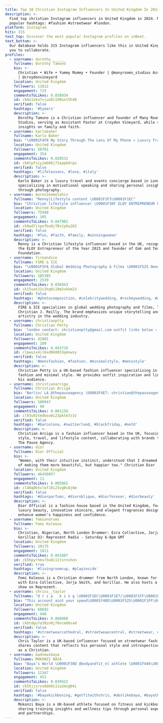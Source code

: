 ```yaml
---
title: Top 10 Christian Instagram Influencers In United Kingdom In 2024
description: >-
  Find top christian Instagram influencers in United Kingdom in 2024. Most
  popular hashtags: #fashion #streetwear #london.
platform: Instagram
hits: 315
text_top: Discover the most popular Instagram profiles on inBeat.
text_bottom: >-
  Our database holds 315 Instagram influencers like this in United Kingdom for
  you to collaborate.
profiles:
  - username: dorothy_______
    fullname: Dorothy Tamuno
    bio: >-
      Christian • Wife • Yummy Mummy • Founder | @manyrooms_studios Asst. Pastor
      | @croydonvineyard
    location: United Kingdom
    followers: 11812
    engagement: 725
    commentsToLikes: 0.038934
    id: ck0u12eo7vjux0i199uxt5h48
    verified: false
    hashtags: '#5years'
    description: >-
      Dorothy Tamuno is a Christian influencer and founder of Many Rooms
      Studios, serving as Assistant Pastor at Croydon Vineyard, while sharing
      insights on family and faith.
  - username: karlobaker
    fullname: Karlo Baker
    bio: "\U0001F4F8 My Story Through The Lens Of My Phone ✈️ Luxury Travel & Events Concierge \U0001F5E3 Motivational Speaker ✝️ Christian \U0001F4CD London \U0001F1EC\U0001F1E7 \U0001F4DE Connect With Me"
    location: United Kingdom
    followers: 50761
    engagement: 354
    commentsToLikes: 0.020531
    id: ck6tpfsiyjmb60j71epp6drpu
    verified: false
    hashtags: '#lifelessons, #love, #italy'
    description: >-
      Karlo Baker is a luxury travel and events concierge based in London,
      specializing in motivational speaking and sharing personal insights
      through photography.
  - username: morenikemolehin
    fullname: "Renny|Lifestyle content \U0001F1F3\U0001F1EC"
    bio: "Christian lifestyle influencer \U0001F30F ELOY ENTREPRENEUR OF THE YEAR 2023 CEO @oakandteak Founder @oakandteakfoundation"
    location: United Kingdom
    followers: 75948
    engagement: 305
    commentsToLikes: 0.047902
    id: ck9wd7itpefbu0j78x1y6u262
    verified: false
    hashtags: '#fun, #faith, #family, #winningwoman'
    description: >-
      Renny is a Christian lifestyle influencer based in the UK, recognized as
      the ELOY Entrepreneur of the Year 2023 and founder of Oak and Teak
      Foundation.
  - username: fireandice
    fullname: FIRE & ICE
    bio: "\U0001F5FA Global Wedding Photography & Films \U0001F525 Owned by @christianjoreilly \U0001F91D Ambassador for @rotolight | @vidflow.co | @musicbedwedding"
    location: United Kingdom
    followers: 185385
    engagement: 2539
    commentsToLikes: 0.036943
    id: ck15sat21c2hq0i19m2vkkm23
    verified: false
    hashtags: '#photocomposition, #celebritywedding, #rockmywedding, #weddingfilm'
    description: >-
      FIRE & ICE specializes in global wedding photography and films, led by
      Christian J. Reilly. The brand emphasizes unique storytelling and visual
      artistry in the wedding industry.
  - username: christianptty
    fullname: Christian Petty
    bio: 'london contact: christianptty@gmail.com outfit links below ~'
    location: United Kingdom
    followers: 42881
    engagement: 289
    commentsToLikes: 0.043726
    id: clpwuix4il6xd0k0853q4xwsy
    verified: false
    hashtags: '#mensfashion, #fashion, #minimalstyle, #mensstyle'
    description: >-
      Christian Petty is a UK-based fashion influencer specializing in men's
      fashion and minimal style. He provides outfit inspiration and links for
      his audience.
  - username: christianarciga_
    fullname: Christian Arciga
    bio: "Berlin/ LA @thepauseagency \U0001F4E7: christian@thepauseagency.com"
    location: United Kingdom
    followers: 100947
    engagement: 90
    commentsToLikes: 0.001156
    id: cl93u92tmdbso0i23pktm7z3z
    verified: false
    hashtags: '#barcelona, #switzerland, #blackfriday, #ootd'
    description: >-
      Christian Arciga is a fashion influencer based in the UK, focusing on
      style, travel, and lifestyle content, collaborating with brands through
      The Pause Agency.
  - username: dior
    fullname: Dior Official
    bio: >-
      "Women, with their intuitive instinct, understood that I dreamed not only
      of making them more beautiful, but happier too." Christian Dior
    location: United Kingdom
    followers: 46450057
    engagement: 11
    commentsToLikes: 0.005062
    id: cl48q8b5vlkf10i23vg0s8j6m
    verified: false
    hashtags: '#diorparfums, #dioroblique, #diorforever, #diorbeauty'
    description: >-
      Dior Official is a fashion house based in the United Kingdom, focusing on
      luxury beauty, innovative skincare, and elegant fragrances designed to
      enhance women's happiness and confidence.
  - username: femiondrums
    fullname: Femi Koleoso
    bio: >-
      Christian, Nigerian, North London Drummer: Ezra Collective, Jorja Smith,
      Gorillaz DJ: Reprezent Radio - Saturday 6-8pm GMT
    location: United Kingdom
    followers: 19175
    engagement: 1011
    commentsToLikes: 0.041887
    id: ck5hpyrhms73u0i11txrnshnn
    verified: true
    hashtags: '#livingroomcup, #playinside'
    description: >-
      Femi Koleoso is a Christian drummer from North London, known for his work
      with Ezra Collective, Jorja Smith, and Gorillaz. He also hosts a radio
      show on Reprezent.
  - username: chriss__taylor
    fullname: "d r i p   k i n g \U0001F1EC\U0001F1E7/\U0001F1FF\U0001F1FC"
    bio: "This account aint your speed\U0001F40D\U0001F525\U0001F1FF\U0001F1FC Am a beast\U0001F44C\U0001F455\U0001F456 Introvert\U0001F90E Slime mentality\U0001F525 Im a Christian\U0001F60D s.martins my dwag\U0001F64F\U0001F3FD"
    location: United Kingdom
    followers: 68692
    engagement: 448
    commentsToLikes: 0.068008
    id: ck8tdgu7a38zn0j78xce66sad
    verified: false
    hashtags: '#streetwearcathedral, #streetweaecentral, #streetwear, #updates'
    description: >-
      Chris Taylor is a UK-based influencer focused on streetwear fashion. He
      shares content that reflects his personal style and introspective insights
      as a Christian.
  - username: badnewsbaya
    fullname: MOKONZI BAYA
    bio: "Baya’s World \U0001F30D @bodyandfit_nl athlete \U0001F446\U0001F3FEDISCOUNT: CHRISTIAN10 Contact: @getfit.withchris for personal trainingsessions."
    location: United Kingdom
    followers: 12167
    engagement: 452
    commentsToLikes: 0.039422
    id: ck55jjsrvx6de0i11a2mzg04i
    verified: false
    hashtags: '#bayakickboxing, #getfitwithchris, #abslikebaya, #bayathaiboxing'
    description: >-
      Mokonzi Baya is a UK-based athlete focused on fitness and kickboxing,
      sharing training insights and wellness tips through personal experiences
      and partnerships.
---
```


